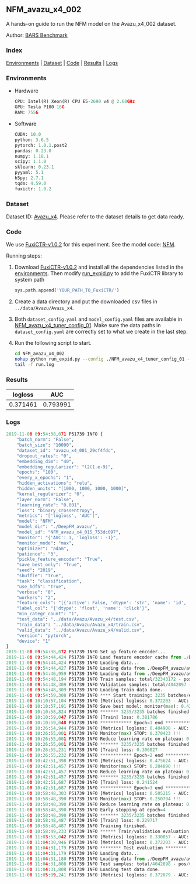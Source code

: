 ## NFM_avazu_x4_002

A hands-on guide to run the NFM model on the Avazu_x4_002 dataset.

Author: [BARS Benchmark](https://github.com/reczoo/BARS/blob/main/CITATION)

### Index
[Environments](#Environments) | [Dataset](#Dataset) | [Code](#Code) | [Results](#Results) | [Logs](#Logs)

### Environments
+ Hardware

  ```python
  CPU: Intel(R) Xeon(R) CPU E5-2690 v4 @ 2.60GHz
  GPU: Tesla P100 16G
  RAM: 755G

  ```

+ Software

  ```python
  CUDA: 10.0
  python: 3.6.5
  pytorch: 1.0.1.post2
  pandas: 0.23.0
  numpy: 1.18.1
  scipy: 1.1.0
  sklearn: 0.23.1
  pyyaml: 5.1
  h5py: 2.7.1
  tqdm: 4.59.0
  fuxictr: 1.0.2
  ```

### Dataset
Dataset ID: [Avazu_x4](https://github.com/reczoo/Datasets/tree/main/Avazu/Avazu_x4). Please refer to the dataset details to get data ready.

### Code

We use [FuxiCTR-v1.0.2](https://github.com/reczoo/FuxiCTR/tree/v1.0.2) for this experiment. See the model code: [NFM](https://github.com/reczoo/FuxiCTR/blob/v1.0.2/fuxictr/pytorch/models/NFM.py).

Running steps:

1. Download [FuxiCTR-v1.0.2](https://github.com/reczoo/FuxiCTR/archive/refs/tags/v1.0.2.zip) and install all the dependencies listed in the [environments](#environments). Then modify [run_expid.py](./run_expid.py#L5) to add the FuxiCTR library to system path
    
    ```python
    sys.path.append('YOUR_PATH_TO_FuxiCTR/')
    ```

2. Create a data directory and put the downloaded csv files in `../data/Avazu/Avazu_x4`.

3. Both `dataset_config.yaml` and `model_config.yaml` files are available in [NFM_avazu_x4_tuner_config_01](./NFM_avazu_x4_tuner_config_01). Make sure the data paths in `dataset_config.yaml` are correctly set to what we create in the last step.

4. Run the following script to start.

    ```bash
    cd NFM_avazu_x4_002
    nohup python run_expid.py --config ./NFM_avazu_x4_tuner_config_01 --expid NFM_avazu_x4_015_2dd318c6 --gpu 0 > run.log &
    tail -f run.log
    ```

### Results

| logloss | AUC  |
|:--------------------:|:--------------------:|
| 0.371461 | 0.793991  |


### Logs
```python
2019-11-08 09:54:38,071 P51739 INFO {
    "batch_norm": "False",
    "batch_size": "10000",
    "dataset_id": "avazu_x4_001_29cf4fdc",
    "dropout_rates": "0",
    "embedding_dim": "40",
    "embedding_regularizer": "l2(1.e-9)",
    "epochs": "100",
    "every_x_epochs": "1",
    "hidden_activations": "relu",
    "hidden_units": "[1000, 1000, 1000, 1000]",
    "kernel_regularizer": "0",
    "layer_norm": "False",
    "learning_rate": "0.001",
    "loss": "binary_crossentropy",
    "metrics": "['logloss', 'AUC']",
    "model": "NFM",
    "model_dir": "./DeepFM_avazu/",
    "model_id": "NFM_avazu_x4_015_753dc097",
    "monitor": "{'AUC': 1, 'logloss': -1}",
    "monitor_mode": "max",
    "optimizer": "adam",
    "patience": "3",
    "pickle_feature_encoder": "True",
    "save_best_only": "True",
    "seed": "2019",
    "shuffle": "True",
    "task": "classification",
    "use_hdf5": "True",
    "verbose": "0",
    "workers": "2",
    "feature_cols": "[{'active': False, 'dtype': 'str', 'name': 'id', 'type': 'categorical'}, {'active': True, 'dtype': 'str', 'name': 'hour', 'preprocess': 'convert_hour', 'type': 'categorical'}, {'active': True, 'dtype': 'str', 'name': ['C1', 'banner_pos', 'site_id', 'site_domain', 'site_category', 'app_id', 'app_domain', 'app_category', 'device_id', 'device_ip', 'device_model', 'device_type', 'device_conn_type', 'C14', 'C15', 'C16', 'C17', 'C18', 'C19', 'C20', 'C21'], 'type': 'categorical'}, {'active': True, 'dtype': 'str', 'name': 'weekday', 'preprocess': 'convert_weekday', 'type': 'categorical'}, {'active': True, 'dtype': 'str', 'name': 'weekend', 'preprocess': 'convert_weekend', 'type': 'categorical'}]",
    "label_col": "{'dtype': 'float', 'name': 'click'}",
    "min_categr_count": "1",
    "test_data": "../data/Avazu/Avazu_x4/test.csv",
    "train_data": "../data/Avazu/Avazu_x4/train.csv",
    "valid_data": "../data/Avazu/Avazu_x4/valid.csv",
    "version": "pytorch",
    "device": "1"
}
2019-11-08 09:54:38,072 P51739 INFO Set up feature encoder...
2019-11-08 09:54:44,424 P51739 INFO Load feature encoder cache from ./DeepFM_avazu/avazu_x4_001_29cf4fdc/feature_encoder.pkl
2019-11-08 09:54:44,424 P51739 INFO Loading data...
2019-11-08 09:54:44,427 P51739 INFO Loading data from ./DeepFM_avazu/avazu_x4_001_29cf4fdc/train.hdf5
2019-11-08 09:54:46,959 P51739 INFO Loading data from ./DeepFM_avazu/avazu_x4_001_29cf4fdc/valid.hdf5
2019-11-08 09:54:48,194 P51739 INFO Train samples: total/32343172 - pos/5492052 - neg/26851120 - ratio/16.98%
2019-11-08 09:54:48,309 P51739 INFO Validation samples: total/4042897 - pos/686507 - neg/3356390 - ratio/16.98%
2019-11-08 09:54:48,309 P51739 INFO Loading train data done.
2019-11-08 09:54:59,308 P51739 INFO **** Start training: 3235 batches/epoch ****
2019-11-08 10:10:57,104 P51739 INFO [Metrics] logloss: 0.372203 - AUC: 0.793141
2019-11-08 10:10:57,191 P51739 INFO Save best model: monitor(max): 0.420938
2019-11-08 10:10:58,824 P51739 INFO ******* 3235/3235 batches finished *******
2019-11-08 10:10:59,047 P51739 INFO [Train] loss: 0.381786
2019-11-08 10:10:59,048 P51739 INFO ************ Epoch=1 end ************
2019-11-08 10:26:54,944 P51739 INFO [Metrics] logloss: 0.404908 - AUC: 0.775331
2019-11-08 10:26:55,001 P51739 INFO Monitor(max) STOP: 0.370423 !!!
2019-11-08 10:26:55,001 P51739 INFO Reduce learning rate on plateau: 0.000100
2019-11-08 10:26:55,001 P51739 INFO ******* 3235/3235 batches finished *******
2019-11-08 10:26:55,231 P51739 INFO [Train] loss: 0.306827
2019-11-08 10:26:55,232 P51739 INFO ************ Epoch=2 end ************
2019-11-08 10:42:51,398 P51739 INFO [Metrics] logloss: 0.475624 - AUC: 0.760513
2019-11-08 10:42:51,457 P51739 INFO Monitor(max) STOP: 0.284890 !!!
2019-11-08 10:42:51,457 P51739 INFO Reduce learning rate on plateau: 0.000010
2019-11-08 10:42:51,457 P51739 INFO ******* 3235/3235 batches finished *******
2019-11-08 10:42:51,687 P51739 INFO [Train] loss: 0.241524
2019-11-08 10:42:51,687 P51739 INFO ************ Epoch=3 end ************
2019-11-08 10:58:48,303 P51739 INFO [Metrics] logloss: 0.505215 - AUC: 0.756009
2019-11-08 10:58:48,390 P51739 INFO Monitor(max) STOP: 0.250794 !!!
2019-11-08 10:58:48,390 P51739 INFO Reduce learning rate on plateau: 0.000001
2019-11-08 10:58:48,390 P51739 INFO Early stopping at epoch=4
2019-11-08 10:58:48,390 P51739 INFO ******* 3235/3235 batches finished *******
2019-11-08 10:58:48,487 P51739 INFO [Train] loss: 0.229717
2019-11-08 10:58:48,487 P51739 INFO Training finished.
2019-11-08 10:58:49,233 P51739 INFO ****** Train/validation evaluation ******
2019-11-08 11:03:53,042 P51739 INFO [Metrics] logloss: 0.330057 - AUC: 0.858290
2019-11-08 11:04:30,946 P51739 INFO [Metrics] logloss: 0.372203 - AUC: 0.793141
2019-11-08 11:04:31,179 P51739 INFO ******** Test evaluation ********
2019-11-08 11:04:31,179 P51739 INFO Loading data...
2019-11-08 11:04:31,180 P51739 INFO Loading data from ./DeepFM_avazu/avazu_x4_001_29cf4fdc/test.hdf5
2019-11-08 11:04:31,808 P51739 INFO Test samples: total/4042898 - pos/686507 - neg/3356391 - ratio/16.98%
2019-11-08 11:04:31,808 P51739 INFO Loading test data done.
2019-11-08 11:05:09,241 P51739 INFO [Metrics] logloss: 0.372079 - AUC: 0.793405

```
